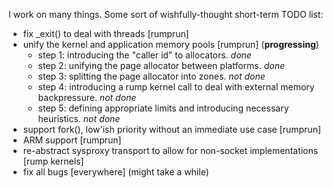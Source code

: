 I work on many things.  Some sort of wishfully-thought short-term TODO list:

* fix _exit() to deal with threads [rumprun]
* unify the kernel and application memory pools [rumprun] \(__progressing__)
   + step 1: introducing the "caller id" to allocators. _done_
   + step 2: unifying the page allocator between platforms. _done_
   + step 3: splitting the page allocator into zones. _not done_
   + step 4: introducing a rump kernel call to deal with external memory backpressure. _not done_ 
   + step 5: defining appropriate limits and introducing necessary heuristics. _not done_
* support fork(), low'ish priority without an immediate use case [rumprun]
* ARM support [rumprun]
* re-abstract sysproxy transport to allow for non-socket implementations [rump kernels]
* fix all bugs [everywhere] \(might take a while)